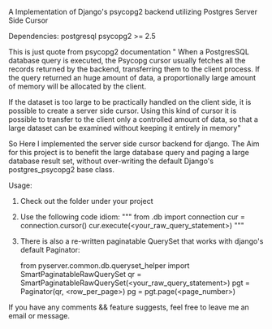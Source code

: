 A Implementation of Django's psycopg2 backend utilizing Postgres Server Side Cursor

Dependencies:
   postgresql
   psycopg2 >= 2.5

This is just quote from psycopg2 documentation
"
When a PostgresSQL database query is executed, the Psycopg cursor usually fetches all the records returned by the backend, 
transferring them to the client process. If the query returned an huge amount of data, a proportionally large amount of
 memory will be allocated by the client.
 
If the dataset is too large to be practically handled on the client side, it is possible to create a server side cursor. Using
 this kind of cursor it is possible to transfer to the client only a controlled amount of data, so that a large dataset can be 
 examined without keeping it entirely in memory"
 

 So Here I implemented the server side cursor backend for django. The Aim for this project is to benefit the large database
 query and paging a large database result set, without over-writing the default Django's postgres_psycopg2 base class.
 
 Usage:
 1. Check out the folder under your project
 2. Use the following code idiom:
    """
    from <yourproject>.db import connection
    cur = connection.cursor()
    cur.execute(<your_raw_query_statement>)
    """
 3. There is also a re-written paginatable QuerySet that works with django's default Paginator:
 
    from pyserver.common.db.queryset_helper import SmartPaginatableRawQuerySet
    qr = SmartPaginatableRawQuerySet(<your_raw_query_statement>) 
    pgt = Paginator(qr, <row_per_page>)
    pg = pgt.page(<page_number>)
    
 If you have any comments && feature suggests, feel free to leave me an email or message.
